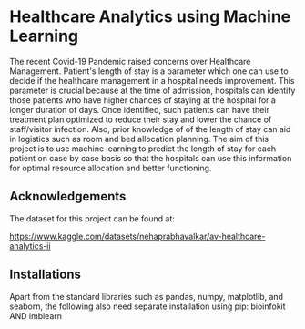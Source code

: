 
# Healthcare Analytics using Machine Learning

The recent Covid-19 Pandemic raised concerns over Healthcare Management. Patient's length of stay is a parameter which one can use to decide if the healthcare management in a hospital needs improvement. This parameter is crucial because at the time of admission, hospitals can identify those patients who have higher chances of staying at the hospital for a longer duration of days. Once identified, such patients can have their treatment plan optimized to reduce their stay and lower the chance of staff/visitor infection. Also, prior knowledge of of the length of stay can aid in logistics such as room and bed allocation planning. The aim of this project is to use machine learning to predict the length of stay for each patient on case by case basis so that the hospitals can use this information for optimal resource allocation and better functioning.


## Acknowledgements

The dataset for this project can be found at:

https://www.kaggle.com/datasets/nehaprabhavalkar/av-healthcare-analytics-ii
## Installations

Apart from the standard libraries such as pandas, numpy, matplotlib, and seaborn, the following also need separate installation using pip: bioinfokit AND imblearn
